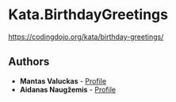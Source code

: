 # Kata.BirthdayGreetings


https://codingdojo.org/kata/birthday-greetings/

## Authors
* **Mantas Valuckas** - [Profile](https://github.com/MantasVa)
* **Aidanas Naugžemis** - [Profile](https://github.com/Aidanas93)
